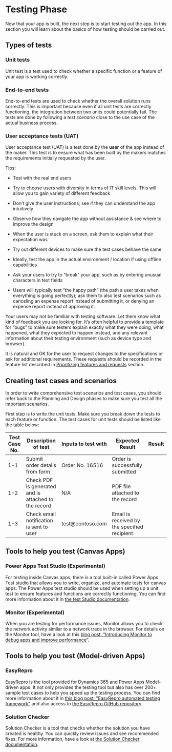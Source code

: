 Testing Phase
=============

Now that your app is built, the next step is to start testing out the app. In
this section you will learn about the basics of how testing should be carried
out.

Types of tests
--------------

### Unit tests

Unit test is a test used to check whether a specific function or a feature of
your app is working correctly.

### End-to-end tests

End-to-end tests are used to check whether the overall solution runs correctly.
This is important because even if all unit tests are correctly functioning, the
integration between two units could potentially fail. The tests are done by
following a *test scenario* close to the use case of the actual business
process.

### User acceptance tests (UAT)

User acceptance test (UAT) is a test done by the **user** of the app instead of
the maker. This test is to ensure what has been built by the makers matches the
requirements initially requested by the user.

Tips:

-   Test with the real end users

-   Try to choose users with diversity in terms of IT skill levels. This will
    allow you to gain variety of different feedback

-   Don’t give the user instructions; see if they can understand the app
    intuitively

-   Observe how they navigate the app without assistance & see where to improve
    the design

-   When the user is stuck on a screen, ask them to explain what their
    expectation was

-   Try out different devices to make sure the test cases behave the same

-   Ideally, test the app in the actual environment / location if using offline
    capabilities

-   Ask your users to try to “break” your app, such as by entering unusual
    characters in text fields

-   Users will typically test “the happy path” (the path a user takes when
    everything is going perfectly); ask them to also test scenarios such as
    canceling an expense report instead of submitting it, or denying an expense
    report instead of approving it.

Your users may not be familiar with testing software. Let them know what kind of
feedback you are looking for. It’s often helpful to provide a template for
“bugs” to make sure testers explain exactly what they were doing, what happened,
what they expected to happen instead, and any relevant information about their
testing environment (such as device type and browser).

It is natural and OK for the user to request changes to the specifications or
ask for additional requirements. These requests should be recorded in the
feature list described in [Prioritizing features and
requests](https://review.docs.microsoft.com/en-us/powerapps/guidance/envisioning-design-prioritize-features)
section.

Creating test cases and scenarios
---------------------------------

In order to write comprehensive test scenarios and test cases, you should refer
back to the Planning and Design phases to make sure you test all the important
scenarios.

First step is to write the unit tests. Make sure you break down the tests to
each feature or function. The test cases for unit tests should be listed like
the table below:

| **Test Case No.** | **Description of test**                              | **Inputs to test with** | **Expected Result**                          | **Result** |
|-------------------|------------------------------------------------------|-------------------------|----------------------------------------------|------------|
| 1-1               | Submit order details from form                       | Order No. 16516         | Order is successfully submitted              |            |
| 1-2               | Check PDF is generated and is attached to the record | N/A                     | PDF file attached to the record              |            |
| 1-3               | Check email notification is sent to user             | test\@contoso.com       | Email is received by the specified recipient |            |

Tools to help you test (Canvas Apps)
------------------------------------

### Power Apps Test Studio (Experimental)

For testing inside Canvas apps, there is a tool built-in called Power Apps Test
studio that allows you to write, organize, and automate tests for canvas apps.
The Power Apps test studio should be used when setting up a unit test to ensure
features and functions are correctly functioning. You can find more information
about it in [the test Studio
documentation](https://docs.microsoft.com/en-us/powerapps/maker/canvas-apps/test-studio).

### Monitor (Experimental)

When you are testing for performance issues, Monitor allows you to check the
network activity similar to a network trace in the browser. For details on the
Monitor tool, have a look at this [blog post: “Introducing Monitor to debug apps
and improve
performance](https://powerapps.microsoft.com/en-us/blog/introducing-monitor-to-debug-apps-and-improve-performance/)”.

Tools to help you test (Model-driven Apps)
------------------------------------------

### EasyRepro

EasyRepro is the tool provided for Dynamics 365 and Power Apps Model-driven
apps. It not only provides the testing tool but also has over 200+ sample test
cases to help you speed up the testing process. You can find more information
about it in [this blog post: "EasyRepro automated testing
framework"](https://powerapps.microsoft.com/en-us/blog/easyrepro-automated-testing-framework-june-update-is-now-available/)
and also access to [the EasyRepro GitHub
repository](https://github.com/Microsoft/EasyRepro).

### Solution Checker

Solution Checker is a tool that checks whether the solution you have created is healthy. You
can quickly review issues and see recommended fixes. For more information, have
a look at [the Solution Checker
documentation](https://docs.microsoft.com/en-us/powerapps/maker/common-data-service/use-powerapps-checker).
